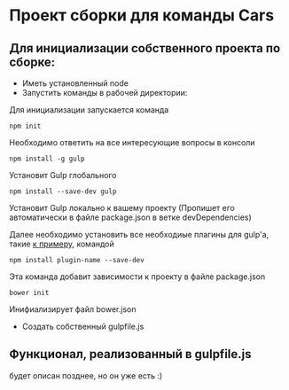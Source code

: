 # Проект сборки для команды Cars

## Для инициализации собственного проекта по сборке:

* Иметь установленный node
* Запустить команды в рабочей директории:

Для инициализации запускается команда

	npm init

Необходимо ответить на все интересующие вопросы в консоли

	npm install -g gulp
	
Установит Gulp глобального

	npm install --save-dev gulp
	
Установит Gulp локально к вашему проекту (Пропишет его автоматически в файле package.json в ветке devDependencies)

Далее необходимо установить все необходиые плагины для gulp'а, такие [к примеру](https://habrahabr.ru/post/252745/), командой 

	npm install plugin-name --save-dev
	
Эта команда добавит зависимости к проекту в файле package.json
	
	bower init

Инифиализирует файл bower.json

* Создать собственный gulpfile.js

## Функционал, реализованный в gulpfile.js
будет описан позднее, но он уже есть :)